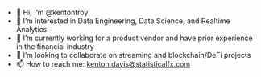 - 👋 Hi, I’m @kentontroy
- 👀 I’m interested in Data Engineering, Data Science, and Realtime Analytics
- 🌱 I’m currently working for a product vendor and have prior experience in the financial industry
- 💞️ I’m looking to collaborate on streaming and blockchain/DeFi projects
- 📫 How to reach me: kenton.davis@statisticalfx.com

<!---
kentontroy/kentontroy is a ✨ special ✨ repository because its `README.md` (this file) appears on your GitHub profile.
You can click the Preview link to take a look at your changes.
--->
